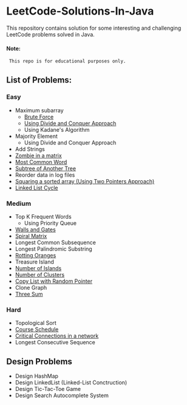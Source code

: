 # LeetCode-Solutions-In-Java
This repository contains solution for some interesting and challenging LeetCode problems solved in Java. 

#### Note:
     This repo is for educational purposes only.

## List of Problems:

### Easy

* Maximum subarray
  * [Brute Force](https://github.com/akank20/LeetCode-Solutions-In-Java/blob/master/Maximum_Subarray/Maximum_Subarray_BruteForce.java)
  * [Using Divide and Conquer Approach](https://github.com/akank20/LeetCode-Solutions-In-Java/blob/master/Maximum_Subarray/Maximum_Subarray_Divide_n_Conquer.java)
  * Using Kadane's Algorithm
* Majority Element
  * Using Divide and Conquer Approach
* Add Strings
* [Zombie in a matrix](https://github.com/akank20/LeetCode-Solutions-In-Java/tree/master/Zombie_In_A_Matrix)
* [Most Common Word](https://github.com/akank20/LeetCode-Solutions-In-Java/tree/master/Most_Common_Word)
* [Subtree of Another Tree](https://github.com/akank20/LeetCode-Solutions-In-Java/tree/master/Subtree_Of_Another_Tree)
* Reorder data in log files
* [Squaring a sorted array (Using Two Pointers Approach)](https://github.com/akank20/LeetCode-Solutions-In-Java/tree/master/Squares_Of_Sorted_Array)
* [Linked List Cycle](https://github.com/akank20/LeetCode-Solutions-In-Java/tree/master/Linked_List_Cycle)

### Medium
* Top K Frequent Words
  * Using Priority Queue
* [Walls and Gates](https://github.com/akank20/LeetCode-Solutions-In-Java/tree/master/Walls_And_Gates)
* [Spiral Matrix](https://github.com/akank20/LeetCode-Solutions-In-Java/tree/master/Spiral_Matrrix)
* Longest Common Subsequence
* Longest Palindromic Substring
* [Rotting Oranges](https://github.com/akank20/LeetCode-Solutions-In-Java/tree/master/Rotting_Oranges)
* Treasure Island
* [Number of Islands](https://github.com/akank20/LeetCode-Solutions-In-Java/tree/master/Number_Of_Islands)
* [Number of Clusters](https://github.com/akank20/LeetCode-Solutions-In-Java/tree/master/Number_Of_Islands)
* [Copy List with Random Pointer](https://github.com/akank20/LeetCode-Solutions-In-Java/tree/master/Copy_List_With_Random_Pointers)
* Clone Graph
* [Three Sum](https://github.com/akank20/LeetCode-Solutions-In-Java/tree/master/Three_Sum)

### Hard
* Topological Sort
* [Course Schedule](https://github.com/akank20/LeetCode-Solutions-In-Java/tree/master/Course_Schedule)
* [Critical Connections in a network](https://github.com/akank20/LeetCode-Solutions-In-Java/blob/master/Critical_Connections)
* Longest Consecutive Sequence

## Design Problems

* Design HashMap
* Design LinkedList (Linked-List Conctruction)
* Design Tic-Tac-Toe Game
* Design Search Autocomplete System
